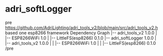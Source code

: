 # adri_softLogger

pre
    https://github.com/AdriLighting/adri_tools_v2/blob/main/src/adri_tools_v2.h
    based one esp8266 framework
Dependency Graph
|-- adri_tools_v2 1.0.0
|   |-- ESP8266WiFi 1.0
|   |-- LittleFS(esp8266) 0.1.0
|-- adri_softLogger 1.0.0
|   |-- adri_tools_v2 1.0.0
|   |   |-- ESP8266WiFi 1.0
|   |   |-- LittleFS(esp8266) 0.1.0    
/pre